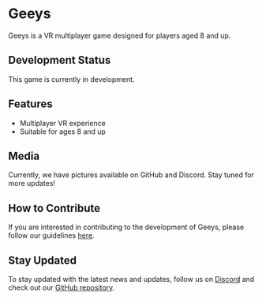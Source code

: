 # Geeys

Geeys is a VR multiplayer game designed for players aged 8 and up. 

## Development Status
This game is currently in development. 

## Features
- Multiplayer VR experience
- Suitable for ages 8 and up

## Media
Currently, we have pictures available on GitHub and Discord. Stay tuned for more updates!

## How to Contribute
If you are interested in contributing to the development of Geeys, please follow our guidelines [here](contributing.md).

## Stay Updated
To stay updated with the latest news and updates, follow us on [Discord](your-discord-link) and check out our [GitHub repository](https://github.com/ronanplays-gamer/geeys).
